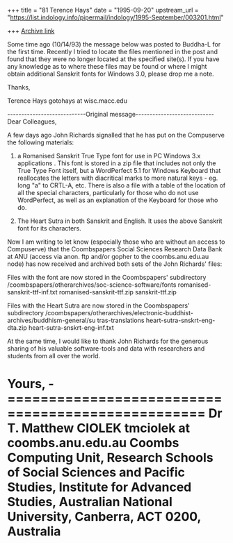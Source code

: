 +++
title = "81 Terence Hays"
date = "1995-09-20"
upstream_url = "https://list.indology.info/pipermail/indology/1995-September/003201.html"

+++
[Archive link](https://list.indology.info/pipermail/indology/1995-September/003201.html)

Some time ago (10/14/93) the message below was posted to Buddha-L for the
first time.  Recently I tried to locate the files mentioned in the post and
found that they were no longer located at the specified site(s).  If you have
any knowledge as to where these files may be found or where I might obtain
additional Sanskrit fonts for Windows 3.0, please drop me a note.

Thanks,

Terence Hays
gotohays at wisc.macc.edu

----------------------------Original message----------------------------
Dear Colleagues,

A few days ago John Richards <jhr at elidor.demon.co.uk> signalled that he has
put on the Compuserve the following materials:

1)  a Romanised Sanskrit True Type font for use in PC
Windows 3.x applications . This font is stored in a zip file that
 includes not only the True Type Font itself, but a WordPerfect 5.1 for
Windows Keyboard that reallocates the letters with diacritical marks to
more natural keys - eg. long "a" to CRTL-A, etc. There is also a file with a
table of the location of all the special characters, particularly for those who
do not use WordPerfect, as well as an explanation of the Keyboard for
 those who do.

2) The Heart Sutra in both Sanskrit and English. It uses the above Sanskrit
 font for its characters.


Now I am writing to let know (especially those who are without an access to
Compuserve) that the Coombspapers Social Sciences Research Data Bank at ANU
(access via anon. ftp and/or gopher to the coombs.anu.edu.au node) has now
received and archived both sets of the John Richards' files:

Files with the font are now stored in the Coombspapers' subdirectory
/coombspapers/otherarchives/soc-science-software/fonts
romanised-sanskrit-ttf-inf.txt
romanised-sanskrit-ttf.zip
sanskrit-ttf.zip

Files with the Heart Sutra are now stored in the Coombspapers' subdirectory
/coombspapers/otherarchives/electronic-buddhist-archives/buddhism-general/su
tras-translations
heart-sutra-snskrt-eng-dta.zip
heart-sutra-snskrt-eng-inf.txt

At the same time, I would like to thank John Richards for the generous
sharing of his valuable software-tools and data with researchers and students
from all over the world.


Yours,
-==================================================
Dr T. Matthew CIOLEK           tmciolek at coombs.anu.edu.au
Coombs Computing Unit, Research Schools of Social Sciences
and Pacific Studies, Institute for Advanced Studies,
Australian National University, Canberra, ACT 0200, Australia
===================================================





